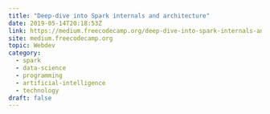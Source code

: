 ```yaml
---
title: "Deep-dive into Spark internals and architecture"
date: 2019-05-14T20:18:53Z
link: https://medium.freecodecamp.org/deep-dive-into-spark-internals-and-architecture-f6e32045393b?source=rss----336d898217ee---4&utm_medium=RSS&utm_source=hune
site: medium.freecodecamp.org
topic: Webdev
category:
  - spark
  - data-science
  - programming
  - artificial-intelligence
  - technology
draft: false
---
```

